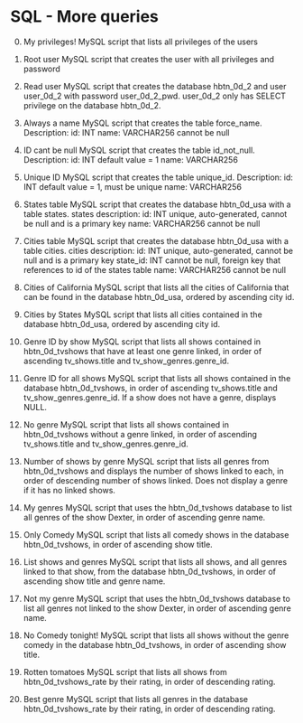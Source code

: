 # SQL - More queries
 0. My privileges!
MySQL script that lists all privileges of the users


 1. Root user
   MySQL script that creates the user with
  all privileges and password 

 2. Read user
  MySQL script that creates the database
  hbtn_0d_2 and user user_0d_2 with password user_0d_2_pwd.
   user_0d_2 only has SELECT privilege on the database hbtn_0d_2.

 3. Always a name
MySQL script that creates the table force_name.
   Description:
     id: INT
     name: VARCHAR256 cannot be null

 4. ID cant be null
 MySQL script that creates the table id_not_null.
   Description:
     id: INT default value = 1
     name: VARCHAR256

 5. Unique ID
MySQL script that creates the table unique_id.
   Description:
     id: INT default value = 1, must be unique
     name: VARCHAR256

 6. States table
 MySQL script that creates the database hbtn_0d_usa
  with a table states.
   states description:
     id: INT unique, auto-generated, cannot be null and is a primary key
     name: VARCHAR256 cannot be null

 7. Cities table
MySQL script that creates the database hbtn_0d_usa
  with a table cities.
   cities description:
     id: INT unique, auto-generated, cannot be null and is a primary key
     state_id: INT cannot be null, foreign key that references to id of the
    states table
     name: VARCHAR256 cannot be null

 8. Cities of California
  MySQL script that lists all the cities of California that can be found in the
  database hbtn_0d_usa, ordered by ascending city id.

 9. Cities by States
MySQL script that lists
  all cities contained in the database hbtn_0d_usa, ordered by ascending city id.

 10. Genre ID by show
MySQL script that lists all
  shows contained in hbtn_0d_tvshows that have at least one genre linked, in order of ascending
tv_shows.title and tv_show_genres.genre_id.

 11. Genre ID for all shows
 MySQL script that lists all shows contained
  in the database hbtn_0d_tvshows, in order of ascending tv_shows.title and tv_show_genres.genre_id.
   If a show does not have a genre, displays NULL.

 12. No genre
MySQL script that lists all shows contained in
  hbtn_0d_tvshows without a genre linked, in order of ascending tv_shows.title and tv_show_genres.genre_id.

 13. Number of shows by genre
  MySQL script that lists all genres from
  hbtn_0d_tvshows and displays the number of shows linked to each, in order of descending number of shows linked.
   Does not display a genre if it has no linked shows.

 14. My genres
MySQL script that uses the hbtn_0d_tvshows database
  to list all genres of the show Dexter, in order of ascending genre name.

 15. Only Comedy
 MySQL script that lists all comedy shows in the
  database hbtn_0d_tvshows, in order of ascending show title.

 16. List shows and genres
MySQL script that lists all shows, and all genres
  linked to that show, from the database hbtn_0d_tvshows, in order of ascending show title and genre name.

 17. Not my genre
MySQL script that uses the hbtn_0d_tvshows
  database to list all genres not linked to the show Dexter, in order of ascending genre name.

 18. No Comedy tonight!
 MySQL script that lists all shows without the
  genre comedy in the database hbtn_0d_tvshows, in order of ascending show title.

 19. Rotten tomatoes
  MySQL script that lists all shows from
  hbtn_0d_tvshows_rate by their rating, in order of descending rating.

 20. Best genre
MySQL script that lists all genres in the
  database hbtn_0d_tvshows_rate by their rating, in order of descending rating.
